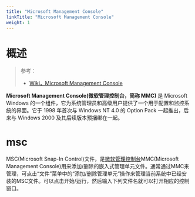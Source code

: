 ```yaml
---
title: "Microsoft Management Console"
linkTitle: "Microsoft Management Console"
weight: 1
---
```


# 概述
> 参考：
> - [Wiki，Microsoft Management Console](https://en.wikipedia.org/wiki/Microsoft_Management_Console)


**Microsoft Management Console(微软管理控制台，简称 MMC)** 是 Microsoft Windows 的一个组件，它为系统管理员和高级用户提供了一个用于配置和监控系统的界面。它于 1998 年首次与 Windows NT 4.0 的 Option Pack 一起推出，后来与 Windows 2000 及其后续版本预捆绑在一起。

# msc
MSC(Microsoft Snap-In Control)文件，是[微软管理控制台](https://baike.baidu.com/item/%E5%BE%AE%E8%BD%AF%E7%AE%A1%E7%90%86%E6%8E%A7%E5%88%B6%E5%8F%B0/267174?fromModule=lemma_inlink)MMC(Microsoft Management Console)用来添加/删除的嵌入式管理单元文件。通常通过MMC来管理，可点击“文件”菜单中的“添加/删除管理单元”操作来管理当前系统中已经安装的MSC文件。可以点击开始/运行，然后输入下列文件名就可以打开相应的控制窗口。